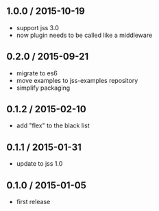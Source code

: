 ## 1.0.0 / 2015-10-19

- support jss 3.0
- now plugin needs to be called like a middleware

## 0.2.0 / 2015-09-21

- migrate to es6
- move examples to jss-examples repository
- simplify packaging

## 0.1.2 / 2015-02-10

- add "flex" to the black list

## 0.1.1 / 2015-01-31

- update to jss 1.0

## 0.1.0 / 2015-01-05

- first release
